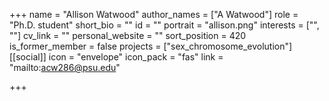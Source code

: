 +++
name = "Allison Watwood"
author_names = ["A Watwood"]
role = "Ph.D. student"
short_bio = ""
id = ""
portrait = "allison.png"
interests = ["", ""]
cv_link = ""
personal_website = ""
sort_position = 420
is_former_member = false
projects = ["sex_chromosome_evolution"]
[[social]]
    icon = "envelope"
    icon_pack = "fas"
    link = "mailto:acw286@psu.edu"


+++

